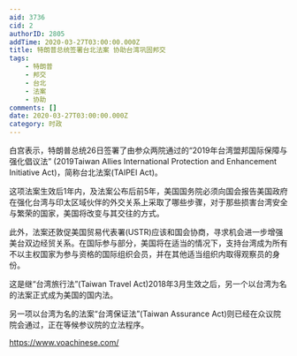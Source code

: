 ```yaml
---
aid: 3736
cid: 2
authorID: 2805
addTime: 2020-03-27T03:00:00.000Z
title: 特朗普总统签署台北法案 协助台湾巩固邦交
tags:
    - 特朗普
    - 邦交
    - 台北
    - 法案
    - 协助
comments: []
date: 2020-03-27T03:00:00.000Z
category: 时政
---
```


白宫表示，特朗普总统26日签署了由参众两院通过的“2019年台湾盟邦国际保障与强化倡议法” (2019Taiwan Allies International Protection and Enhancement Initiative Act)，简称台北法案(TAIPEI Act)。

这项法案生效后1年内，及法案公布后前5年，美国国务院必须向国会报告美国政府在强化台湾与印太区域伙伴的外交关系上采取了哪些步骤，对于那些损害台湾安全与繁荣的国家，美国将改变与其交往的方式。

此外，法案还敦促美国贸易代表署(USTR)应该和国会协商，寻求机会进一步增强美台双边经贸关系。在国际参与部分，美国将在适当的情况下，支持台湾成为所有不以主权国家为参与资格的国际组织会员，并在其他适当组织内取得观察员的身份。

这是继“台湾旅行法”(Taiwan Travel Act)2018年3月生效之后，另一个以台湾为名的法案正式成为美国的国内法。

另一项以台湾为名的法案“台湾保证法”(Taiwan Assurance Act)则已经在众议院院会通过，正在等候参议院的立法程序。

https://www.voachinese.com/
